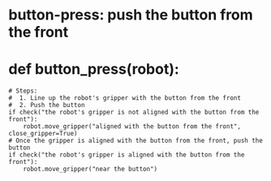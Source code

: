 # button-press: push the button from the front
# def button_press(robot):
    # Steps:
    #  1. Line up the robot's gripper with the button from the front
    #  2. Push the button
    if check("the robot's gripper is not aligned with the button from the front"):
        robot.move_gripper("aligned with the button from the front", close_gripper=True)
    # Once the gripper is aligned with the button from the front, push the button
    if check("the robot's gripper is aligned with the button from the front"):
        robot.move_gripper("near the button")